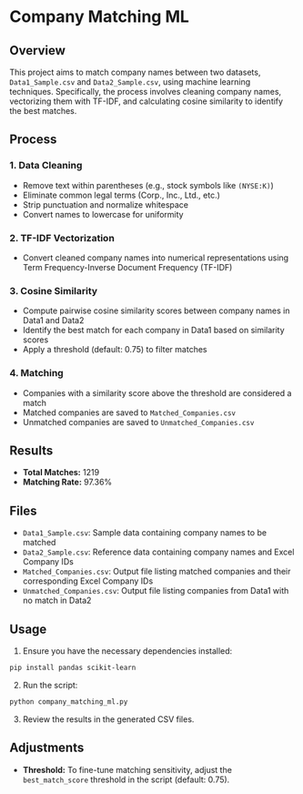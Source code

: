 # Company Matching ML

## Overview
This project aims to match company names between two datasets, `Data1_Sample.csv` and `Data2_Sample.csv`, using machine learning techniques. Specifically, the process involves cleaning company names, vectorizing them with TF-IDF, and calculating cosine similarity to identify the best matches.

## Process
### 1. Data Cleaning
- Remove text within parentheses (e.g., stock symbols like `(NYSE:K)`)
- Eliminate common legal terms (Corp., Inc., Ltd., etc.)
- Strip punctuation and normalize whitespace
- Convert names to lowercase for uniformity

### 2. TF-IDF Vectorization
- Convert cleaned company names into numerical representations using Term Frequency-Inverse Document Frequency (TF-IDF)

### 3. Cosine Similarity
- Compute pairwise cosine similarity scores between company names in Data1 and Data2
- Identify the best match for each company in Data1 based on similarity scores
- Apply a threshold (default: 0.75) to filter matches

### 4. Matching
- Companies with a similarity score above the threshold are considered a match
- Matched companies are saved to `Matched_Companies.csv`
- Unmatched companies are saved to `Unmatched_Companies.csv`

## Results
- **Total Matches:** 1219
- **Matching Rate:** 97.36%

## Files
- `Data1_Sample.csv`: Sample data containing company names to be matched
- `Data2_Sample.csv`: Reference data containing company names and Excel Company IDs
- `Matched_Companies.csv`: Output file listing matched companies and their corresponding Excel Company IDs
- `Unmatched_Companies.csv`: Output file listing companies from Data1 with no match in Data2

## Usage
1. Ensure you have the necessary dependencies installed:
```bash
pip install pandas scikit-learn
```
2. Run the script:
```bash
python company_matching_ml.py
```
3. Review the results in the generated CSV files.

## Adjustments
- **Threshold:** To fine-tune matching sensitivity, adjust the `best_match_score` threshold in the script (default: 0.75).
